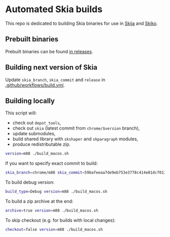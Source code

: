 # Automated Skia builds

This repo is dedicated to building Skia binaries for use in [Skija](https://github.com/JetBrains/skija) and [Skiko](https://github.com/JetBrains/skija).

## Prebuilt binaries

Prebuilt binaries can be found [in releases](https://github.com/JetBrains/skia-build/releases).

## Building next version of Skia

Update `skia_branch`, `skia_commit` and `release` in [.github/workflows/build.yml](https://github.com/JetBrains/skia-build/blob/master/.github/workflows/build.yml).

## Building locally

This script will:

- check out `depot_tools`,
- check out `skia` (latest commit from `chrome/$version` branch),
- update submodules,
- build shared library with `skshaper` and `skparagraph` modules,
- produce redistributable zip.

```sh
version=m88 ./build_macos.sh
```

If you want to specify exact commit to build:

```sh
skia_branch=chrome/m88 skia_commit=59bafeeaa7de9eb753e3778c414e01dcf013dcd8 release=m88-59bafeeaa7 ./build_macos.sh
```

To build debug version:

```sh
build_type=Debug version=m88 ./build_macos.sh
```

To build a zip archive at the end:

```sh
archive=true version=m88 ./build_macos.sh
```

To skip checkout (e.g. for builds with local changes):

```sh
checkout=false version=m88 ./build_macos.sh
```